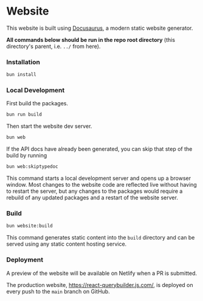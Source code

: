 # Website

This website is built using [Docusaurus](https://docusaurus.io/), a modern static website generator.

**All commands below should be run in the repo root directory** (this directory's parent, i.e. `../` from here).

### Installation

```sh
bun install
```

### Local Development

First build the packages.

```sh
bun run build
```

Then start the website dev server.

```sh
bun web
```

If the API docs have already been generated, you can skip that step of the build by running

```sh
bun web:skiptypedoc
```

This command starts a local development server and opens up a browser window. Most changes to the website code are reflected live without having to restart the server, but any changes to the packages would require a rebuild of any updated packages and a restart of the website server.

### Build

```sh
bun website:build
```

This command generates static content into the `build` directory and can be served using any static content hosting service.

### Deployment

A preview of the website will be available on Netlify when a PR is submitted.

The production website, https://react-querybuilder.js.com/, is deployed on every push to the `main` branch on GitHub.

